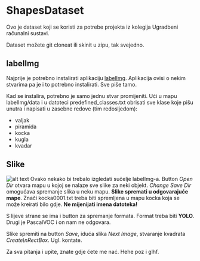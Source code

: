# ShapesDataset

Ovo je dataset koji se koristi za potrebe projekta iz kolegija Ugradbeni računalni sustavi.

Dataset možete git cloneat ili skinit u zipu, tak svejedno.

## labelImg
Najprije je potrebno instalirati aplikaciju [labelImg](https://github.com/tzutalin/labelImg).
Aplikacija ovisi o nekim stvarima pa je i to potrebno instalirati. Sve piše tamo. 

Kad se instalira, potrebno je samo jednu stvar promijeniti. Ući u mapu labelImg/data i u datoteci predefined_classes.txt obrisati sve klase koje pišu unutra i napisati u zasebne redove (tim redosljedom):
* valjak
* piramida
* kocka
* kugla
* kvadar


## Slike
![alt text](https://i.imgur.com/C4cep27.png)
Ovako nekako bi trebalo izgledati sučelje labelImg-a. Button _Open Dir_ otvara mapu u kojoj se nalaze sve slike za neki objekt. _Change Save Dir_ omogućava spremanje slika u neku mapu. **Slike spremati u odgovarajuće mape**. Znači kocka0001.txt treba biti spremljena u mapu kocka koja se može kreirati bilo gdje. **Ne mijenijati imena datoteka!**

S lijeve strane se ima i button za spremanje formata. Format treba biti **YOLO**. Drugi je PascalVOC i on nam ne odgovara.

Slike spremiti na button _Save_, iduća slika _Next Image_, stvaranje kvadrata _Create\nRectBox_. Ugl. kontate. 

Za sva pitanja i upite, znate gdje ćete me nać. Hehe poz i glhf.
